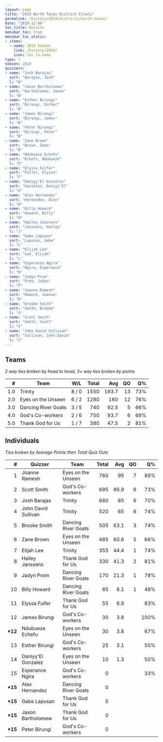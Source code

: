 ```yaml
---
layout: page
title: "2019 North Texas District Finals"
permalink: /history/2019/districts/north-texas/
date: "2019-12-06"
toc_title: Results
menubar_toc: true
menubar_toc_static:
- items:
  - name: 2019 Season
    link: /history/2019/
    icon: fas fa-home
type: t
season: 2019
quizzers:
- name: "Josh Barajas"
  sort: "Barajas, Josh"
  l: "B"
- name: "Jason Bartholomew"
  sort: "Bartholomew, Jason"
  l: "B"
- name: "Esther Birungi"
  sort: "Birungi, Esther"
  l: "B"
- name: "James Birungi"
  sort: "Birungi, James"
  l: "B"
- name: "Peter Birungi"
  sort: "Birungi, Peter"
  l: "B"
- name: "Zane Brown"
  sort: "Brown, Zane"
  l: "B"
- name: "Ndubueze Echefu"
  sort: "Echefu, Ndubueze"
  l: "E"
- name: "Elyssa Fulfer"
  sort: "Fulfer, Elyssa"
  l: "F"
- name: "Daniyy'El Gonzalez"
  sort: "Gonzalez, Daniyy'El"
  l: "G"
- name: "Alex Hernandez"
  sort: "Hernandez, Alex"
  l: "H"
- name: "Billy Howard"
  sort: "Howard, Billy"
  l: "H"
- name: "Hailey Janssens"
  sort: "Janssens, Hailey"
  l: "J"
- name: "Gabe Lapusan"
  sort: "Lapusan, Gabe"
  l: "L"
- name: "Elijah Lee"
  sort: "Lee, Elijah"
  l: "L"
- name: "Esperance Ngira"
  sort: "Ngira, Esperance"
  l: "N"
- name: "Jadyn Prom"
  sort: "Prom, Jadyn"
  l: "P"
- name: "Joanne Ramesh"
  sort: "Ramesh, Joanne"
  l: "R"
- name: "Brooke Smith"
  sort: "Smith, Brooke"
  l: "S"
- name: "Scott Smith"
  sort: "Smith, Scott"
  l: "S"
- name: "John David Sullivan"
  sort: "Sullivan, John David"
  l: "S"
---
```


## Teams

*2 way ties broken by head to head, 3+ way ties broken by points*

|    # | Team                | W/L   | Total |   Avg |   QO |   Q% |
| ---: | ------------------- | ----- | ----: | ----: | ---: | ---: |
|  1.0 | Trinity             | 8 / 0 |  1550 | 193.7 |   13 |  73% |
|  2.0 | Eyes on the Unseen  | 6 / 2 |  1280 |   160 |   12 |  76% |
|  3.0 | Dancing River Goats | 3 / 5 |   740 |  92.5 |    5 |  66% |
|  4.0 | God's Co-workers    | 2 / 6 |   750 |  93.7 |    6 |  69% |
|  5.0 | Thank God for Us    | 1 / 7 |   380 |  47.5 |    2 |  81% |

## Individuals

*Ties broken by Average Points then Total Quiz Outs*

|        # | Quizzer             | Team                | Total |  Avg |   QO |   Q% |
| -------: | ------------------- | ------------------- | ----: | ---: | ---: | ---: |
|        1 | Joanne Ramesh       | Eyes on the Unseen  |   760 |   95 |    7 |  89% |
|        2 | Scott Smith         | God's Co-workers    |   695 | 86.9 |    6 |  73% |
|        3 | Josh Barajas        | Trinity             |   680 |   85 |    6 |  70% |
|        4 | John David Sullivan | Trinity             |   520 |   65 |    6 |  74% |
|        5 | Brooke Smith        | Dancing River Goats |   505 | 63.1 |    3 |  74% |
|        6 | Zane Brown          | Eyes on the Unseen  |   485 | 60.6 |    5 |  66% |
|        7 | Elijah Lee          | Trinity             |   355 | 44.4 |    1 |  74% |
|        8 | Hailey Janssens     | Thank God for Us    |   330 | 41.3 |    2 |  81% |
|        9 | Jadyn Prom          | Dancing River Goats |   170 | 21.3 |    1 |  78% |
|       10 | Billy Howard        | Dancing River Goats |    65 |  8.1 |    1 |  48% |
|       11 | Elyssa Fulfer       | Thank God for Us    |    55 |  6.9 |      |  83% |
|       12 | James Birungi       | God's Co-workers    |    30 |  3.8 |      | 100% |
| **\*12** | Ndubueze Echefu     | Eyes on the Unseen  |    30 |  3.8 |      |  67% |
|       13 | Esther Birungi      | God's Co-workers    |    25 |  3.1 |      |  50% |
|       14 | Daniyy'El Gonzalez  | Eyes on the Unseen  |    10 |  1.3 |      |  50% |
|       15 | Esperance Ngira     | God's Co-workers    |     0 |      |      |  33% |
| **\*15** | Alex Hernandez      | Dancing River Goats |     0 |      |      |      |
| **\*15** | Gabe Lapusan        | Thank God for Us    |     0 |      |      |      |
| **\*15** | Jason Bartholomew   | Thank God for Us    |     0 |      |      |      |
| **\*15** | Peter Birungi       | God's Co-workers    |     0 |      |      |      |